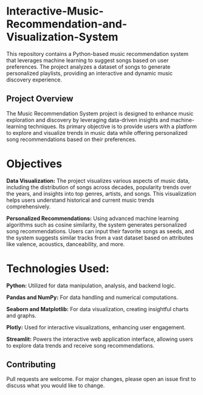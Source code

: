 # Interactive-Music-Recommendation-and-Visualization-System
This repository contains a Python-based music recommendation system that leverages machine learning to suggest songs based on user preferences. The project analyzes a dataset of songs to generate personalized playlists, providing an interactive and dynamic music discovery experience.


## Project Overview
The Music Recommendation System project is designed to enhance music exploration and discovery by leveraging data-driven insights and machine-learning techniques. Its primary objective is to provide users with a platform to explore and visualize trends in music data while offering personalized song recommendations based on their preferences.

# Objectives

**Data Visualization:** The project visualizes various aspects of music data, including the distribution of songs across decades, popularity trends over the years, and insights into top genres, artists, and songs. This visualization helps users understand historical and current music trends comprehensively.

**Personalized Recommendations:** Using advanced machine learning algorithms such as cosine similarity, the system generates personalized song recommendations. Users can input their favorite songs as seeds, and the system suggests similar tracks from a vast dataset based on attributes like valence, acoustics, danceability, and more. 

# Technologies Used:

**Python:** Utilized for data manipulation, analysis, and backend logic.

**Pandas and NumPy:** For data handling and numerical computations.

**Seaborn and Matplotlib:** For data visualization, creating insightful charts and graphs.

**Plotly:** Used for interactive visualizations, enhancing user engagement.

**Streamlit:** Powers the interactive web application interface, allowing users to explore data trends and receive song recommendations.

## Contributing
Pull requests are welcome. For major changes, please open an issue first to discuss what you would like to change.


